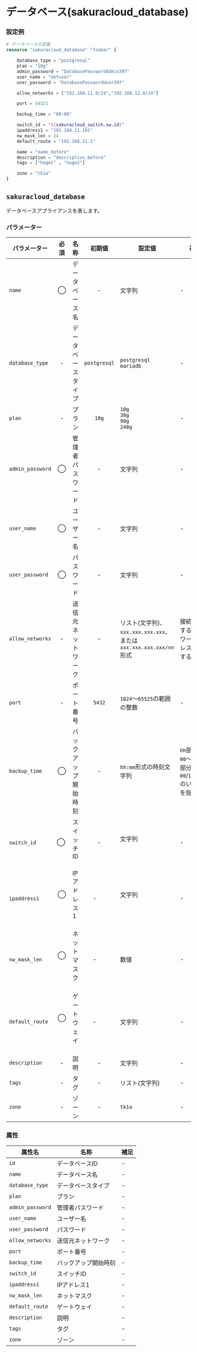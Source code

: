 # データベース(sakuracloud_database)

### 設定例

```tf:データベース設定サンプル.tf
# データベースの定義
resource "sakuracloud_database" "foobar" {

    database_type = "postgresql"
    plan = "10g"
    admin_password = "DatabasePasswordAdmin397"
    user_name = "defuser"
    user_password = "DatabasePasswordUser397"

    allow_networks = ["192.168.11.0/24","192.168.12.0/24"]

    port = 54321

    backup_time = "00:00"

    switch_id = "${sakuracloud_switch.sw.id}"
    ipaddress1 = "192.168.11.101"
    nw_mask_len = 24
    default_route = "192.168.11.1"

    name = "name_before"
    description = "description_before"
    tags = ["hoge1" , "hoge2"]

    zone = "tk1a"
}
```

## `sakuracloud_database`

データベースアプライアンスを表します。

### パラメーター

|パラメーター       |必須  |名称           |初期値     |設定値                         |補足                                          |
|-----------------|:---:|----------------|:--------:|-------------------------------|----------------------------------------------|
| `name`          | ◯   | データベース名   | -        | 文字列                         | - |
| `database_type` | -   | データベースタイプ| `postgresql`| `postgresql`<br />`mariadb`  | - |
| `plan`          | -   | プラン           | `10g`| `10g`<br />`30g`<br />`90g`<br />`240g`  | - |
| `admin_password`| ◯   | 管理者パスワード  | -        | 文字列                         | - |
| `user_name`     | ◯   | ユーザー名       | -        | 文字列                         | - |
| `user_password` | ◯   | パスワード       | -        | 文字列                         | - |
| `allow_networks`| -   | 送信元ネットワーク | -        | リスト(文字列)、`xxx.xxx.xxx.xxx`、または`xxx.xxx.xxx.xxx/nn`形式 | 接続を許可するネットワークアドレスを指定する |
| `port`          | -   | ポート番号       | `5432`   | `1024`〜`65525`の範囲の整数     | - |
| `backup_time`   | ◯   | バックアップ開始時刻   | -   | `hh:mm`形式の時刻文字列     | `hh`部分は`00`〜`23`、`mm`部分は`00`/`15`/`30`/`45`のいずれかを指定 |
| `switch_id`     | ◯   | スイッチID      | - | 文字列                         | - |
| `ipaddress1`    | ◯   | IPアドレス1     | -        | 文字列                         | - |
| `nw_mask_len`   | ◯   | ネットマスク     | -        | 数値                          | - |
| `default_route` | ◯   | ゲートウェイ     | -        | 文字列                        | - |
| `description`   | -   | 説明           | -        | 文字列                         | - |
| `tags`          | -   | タグ           | -        | リスト(文字列)                  | - |
| `zone`          | -   | ゾーン          | -        | `tk1a` | - |


### 属性

|属性名          | 名称             | 補足                  |
|---------------|------------------|----------------------|
| `id`            | データベースID | -                    |
| `name`          | データベース名 | -                    |
| `database_type`  | データベースタイプ | -                    |
| `plan`             | プラン| -                    |
| `admin_password`| 管理者パスワード | -                    |
| `user_name`     | ユーザー名       | -                    |
| `user_password` | パスワード       | -                    |
| `allow_networks`| 送信元ネットワーク       | -                    |
| `port`          | ポート番号       | -                    |
| `backup_time`   | バックアップ開始時刻       | -                    |
| `switch_id`     | スイッチID      | -                    |
| `ipaddress1`    | IPアドレス1      | -                    |
| `nw_mask_len`   | ネットマスク      | -                   |
| `default_route` | ゲートウェイ      | -                   |
| `description`   | 説明             | -                   |
| `tags`          | タグ             | -                  |
| `zone`          | ゾーン           | -                   |

